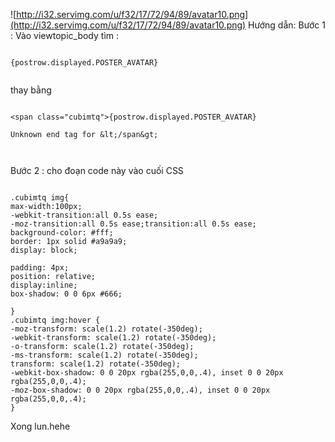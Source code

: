 ![http://i32.servimg.com/u/f32/17/72/94/89/avatar10.png](http://i32.servimg.com/u/f32/17/72/94/89/avatar10.png)
Hướng dẫn:
Bước 1 :
Vào viewtopic\_body tìm :

```

{postrow.displayed.POSTER_AVATAR}


```
thay bằng

```

<span class="cubimtq">{postrow.displayed.POSTER_AVATAR}

Unknown end tag for &lt;/span&gt;



```

Bước 2 :
cho đoạn code này vào cuối CSS

```

.cubimtq img{
max-width:100px;
-webkit-transition:all 0.5s ease;
-moz-transition:all 0.5s ease;transition:all 0.5s ease;
background-color: #fff;
border: 1px solid #a9a9a9;
display: block;

padding: 4px;
position: relative;
display:inline;
box-shadow: 0 0 6px #666;

}
.cubimtq img:hover {
-moz-transform: scale(1.2) rotate(-350deg);
-webkit-transform: scale(1.2) rotate(-350deg);
-o-transform: scale(1.2) rotate(-350deg);
-ms-transform: scale(1.2) rotate(-350deg);
transform: scale(1.2) rotate(-350deg);
-webkit-box-shadow: 0 0 20px rgba(255,0,0,.4), inset 0 0 20px rgba(255,0,0,.4);
-moz-box-shadow: 0 0 20px rgba(255,0,0,.4), inset 0 0 20px rgba(255,0,0,.4);
}
```


Xong lun.hehe